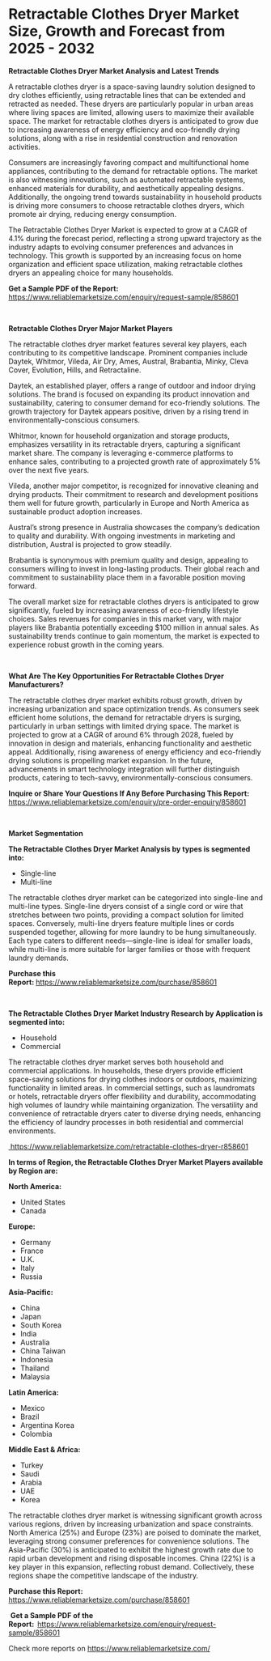 <p><h1>Retractable Clothes Dryer Market Size, Growth and Forecast from 2025 - 2032</h1></p><p><strong>Retractable Clothes Dryer Market Analysis and Latest Trends</strong></p>
<p><p>A retractable clothes dryer is a space-saving laundry solution designed to dry clothes efficiently, using retractable lines that can be extended and retracted as needed. These dryers are particularly popular in urban areas where living spaces are limited, allowing users to maximize their available space. The market for retractable clothes dryers is anticipated to grow due to increasing awareness of energy efficiency and eco-friendly drying solutions, along with a rise in residential construction and renovation activities.</p><p>Consumers are increasingly favoring compact and multifunctional home appliances, contributing to the demand for retractable options. The market is also witnessing innovations, such as automated retractable systems, enhanced materials for durability, and aesthetically appealing designs. Additionally, the ongoing trend towards sustainability in household products is driving more consumers to choose retractable clothes dryers, which promote air drying, reducing energy consumption.</p><p>The Retractable Clothes Dryer Market is expected to grow at a CAGR of 4.1% during the forecast period, reflecting a strong upward trajectory as the industry adapts to evolving consumer preferences and advances in technology. This growth is supported by an increasing focus on home organization and efficient space utilization, making retractable clothes dryers an appealing choice for many households.</p></p>
<p><strong>Get a Sample PDF of the Report:&nbsp;</strong> <a href="https://www.reliablemarketsize.com/enquiry/request-sample/858601?utm_campaign=1884&utm_medium=2&utm_source=Github&utm_content=ia&utm_term=05022025&utm_id=retractable-clothes-dryer">https://www.reliablemarketsize.com/enquiry/request-sample/858601</a></p>
<p>&nbsp;</p>
<p><strong>Retractable Clothes Dryer Major Market Players</strong></p>
<p><p>The retractable clothes dryer market features several key players, each contributing to its competitive landscape. Prominent companies include Daytek, Whitmor, Vileda, Air Dry, Ames, Austral, Brabantia, Minky, Cleva Cover, Evolution, Hills, and Retractaline. </p><p>Daytek, an established player, offers a range of outdoor and indoor drying solutions. The brand is focused on expanding its product innovation and sustainability, catering to consumer demand for eco-friendly solutions. The growth trajectory for Daytek appears positive, driven by a rising trend in environmentally-conscious consumers.</p><p>Whitmor, known for household organization and storage products, emphasizes versatility in its retractable dryers, capturing a significant market share. The company is leveraging e-commerce platforms to enhance sales, contributing to a projected growth rate of approximately 5% over the next five years.</p><p>Vileda, another major competitor, is recognized for innovative cleaning and drying products. Their commitment to research and development positions them well for future growth, particularly in Europe and North America as sustainable product adoption increases.</p><p>Austral’s strong presence in Australia showcases the company’s dedication to quality and durability. With ongoing investments in marketing and distribution, Austral is projected to grow steadily. </p><p>Brabantia is synonymous with premium quality and design, appealing to consumers willing to invest in long-lasting products. Their global reach and commitment to sustainability place them in a favorable position moving forward.</p><p>The overall market size for retractable clothes dryers is anticipated to grow significantly, fueled by increasing awareness of eco-friendly lifestyle choices. Sales revenues for companies in this market vary, with major players like Brabantia potentially exceeding $100 million in annual sales. As sustainability trends continue to gain momentum, the market is expected to experience robust growth in the coming years.</p></p>
<p>&nbsp;</p>
<p><strong>What Are The Key Opportunities For Retractable Clothes Dryer Manufacturers?</strong></p>
<p><p>The retractable clothes dryer market exhibits robust growth, driven by increasing urbanization and space optimization trends. As consumers seek efficient home solutions, the demand for retractable dryers is surging, particularly in urban settings with limited drying space. The market is projected to grow at a CAGR of around 6% through 2028, fueled by innovation in design and materials, enhancing functionality and aesthetic appeal. Additionally, rising awareness of energy efficiency and eco-friendly drying solutions is propelling market expansion. In the future, advancements in smart technology integration will further distinguish products, catering to tech-savvy, environmentally-conscious consumers.</p></p>
<p><strong>Inquire or Share Your Questions If Any Before Purchasing This Report:</strong> <a href="https://www.reliablemarketsize.com/enquiry/pre-order-enquiry/858601?utm_campaign=1884&utm_medium=2&utm_source=Github&utm_content=ia&utm_term=05022025&utm_id=retractable-clothes-dryer">https://www.reliablemarketsize.com/enquiry/pre-order-enquiry/858601</a></p>
<p>&nbsp;</p>
<p><strong>Market Segmentation</strong></p>
<p><strong>The Retractable Clothes Dryer Market Analysis by types is segmented into:</strong></p>
<p><ul><li>Single-line</li><li>Multi-line</li></ul></p>
<p><p>The retractable clothes dryer market can be categorized into single-line and multi-line types. Single-line dryers consist of a single cord or wire that stretches between two points, providing a compact solution for limited spaces. Conversely, multi-line dryers feature multiple lines or cords suspended together, allowing for more laundry to be hung simultaneously. Each type caters to different needs—single-line is ideal for smaller loads, while multi-line is more suitable for larger families or those with frequent laundry demands.</p></p>
<p><strong>Purchase this Report:&nbsp;</strong><a href="https://www.reliablemarketsize.com/purchase/858601?utm_campaign=1884&utm_medium=2&utm_source=Github&utm_content=ia&utm_term=05022025&utm_id=retractable-clothes-dryer">https://www.reliablemarketsize.com/purchase/858601</a></p>
<p>&nbsp;</p>
<p><strong>The Retractable Clothes Dryer Market Industry Research by Application is segmented into:</strong></p>
<p><ul><li>Household</li><li>Commercial</li></ul></p>
<p><p>The retractable clothes dryer market serves both household and commercial applications. In households, these dryers provide efficient space-saving solutions for drying clothes indoors or outdoors, maximizing functionality in limited areas. In commercial settings, such as laundromats or hotels, retractable dryers offer flexibility and durability, accommodating high volumes of laundry while maintaining organization. The versatility and convenience of retractable dryers cater to diverse drying needs, enhancing the efficiency of laundry processes in both residential and commercial environments.</p></p>
<p><a href="https://www.reliablemarketsize.com/retractable-clothes-dryer-r858601?utm_campaign=1884&utm_medium=2&utm_source=Github&utm_content=ia&utm_term=05022025&utm_id=retractable-clothes-dryer">&nbsp;https://www.reliablemarketsize.com/retractable-clothes-dryer-r858601</a></p>
<p><strong>In terms of Region, the Retractable Clothes Dryer Market Players available by Region are:</strong></p>
<p>
    <p> <strong> North America: </strong>
        <ul>
            <li>United States</li>
            <li>Canada</li>
        </ul>
        </p> 
    <p> <strong> Europe: </strong>
        <ul>
            <li>Germany</li>
            <li>France</li>
            <li>U.K.</li>
            <li>Italy</li>
            <li>Russia</li>
        </ul>
        </p> 
    <p> <strong> Asia-Pacific: </strong>
        <ul>
            <li>China</li>
            <li>Japan</li>
            <li>South Korea</li>
            <li>India</li>
            <li>Australia</li>
            <li>China Taiwan</li>
            <li>Indonesia</li>
            <li>Thailand</li>
            <li>Malaysia</li>
        </ul>
        </p> 
    <p> <strong> Latin America: </strong>
        <ul>
            <li>Mexico</li>
            <li>Brazil</li>
            <li>Argentina Korea</li>
            <li>Colombia</li>
        </ul>
        </p> 
    <p> <strong> Middle East & Africa: </strong>
        <ul>
            <li>Turkey</li>
            <li>Saudi</li>
            <li>Arabia</li>
            <li>UAE</li>
            <li>Korea</li>
        </ul>
    </p>
    </p>
<p><p>The retractable clothes dryer market is witnessing significant growth across various regions, driven by increasing urbanization and space constraints. North America (25%) and Europe (23%) are poised to dominate the market, leveraging strong consumer preferences for convenience solutions. The Asia-Pacific (30%) is anticipated to exhibit the highest growth rate due to rapid urban development and rising disposable incomes. China (22%) is a key player in this expansion, reflecting robust demand. Collectively, these regions shape the competitive landscape of the industry.</p></p>
<p><strong>Purchase this Report: </strong><a href="https://www.reliablemarketsize.com/purchase/858601?utm_campaign=1884&utm_medium=2&utm_source=Github&utm_content=ia&utm_term=05022025&utm_id=retractable-clothes-dryer">https://www.reliablemarketsize.com/purchase/858601</a></p>
<p>&nbsp;<strong>Get a Sample PDF of the Report:&nbsp;&nbsp;</strong><a href="https://www.reliablemarketsize.com/enquiry/request-sample/858601?utm_campaign=1884&utm_medium=2&utm_source=Github&utm_content=ia&utm_term=05022025&utm_id=retractable-clothes-dryer">https://www.reliablemarketsize.com/enquiry/request-sample/858601</a></p>
<p><strong></strong></p>
<p>Check more reports on <a href="https://www.reliablemarketsize.com/?utm_campaign=1884&utm_medium=2&utm_source=Github&utm_content=ia&utm_term=05022025&utm_id=retractable-clothes-dryer">https://www.reliablemarketsize.com/</a></p>